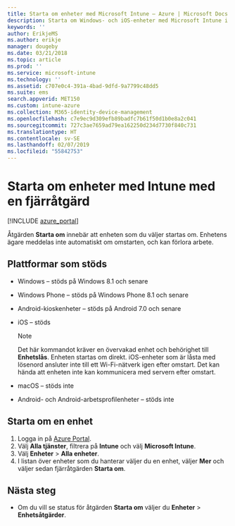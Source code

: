 ```yaml
---
title: Starta om enheter med Microsoft Intune – Azure | Microsoft Docs
description: Starta om Windows- och iOS-enheter med Microsoft Intune i Azure-portalen med fjärråtgärden Starta om.
keywords: ''
author: ErikjeMS
ms.author: erikje
manager: dougeby
ms.date: 03/21/2018
ms.topic: article
ms.prod: ''
ms.service: microsoft-intune
ms.technology: ''
ms.assetid: c707e0c4-391a-4bad-9dfd-9a7799c48dd5
ms.suite: ems
search.appverid: MET150
ms.custom: intune-azure
ms.collection: M365-identity-device-management
ms.openlocfilehash: c7e9ec9d309efb89badfc7b61f50d1b0e8a2c041
ms.sourcegitcommit: 727c3ae7659ad79ea162250d234d7730f840c731
ms.translationtype: HT
ms.contentlocale: sv-SE
ms.lasthandoff: 02/07/2019
ms.locfileid: "55842753"
---
```

# <a name="remotely-restart-devices-with-intune"></a>Starta om enheter med Intune med en fjärråtgärd


[!INCLUDE [azure_portal](./includes/azure_portal.md)]

Åtgärden **Starta om** innebär att enheten som du väljer startas om. Enhetens ägare meddelas inte automatiskt om omstarten, och kan förlora arbete.

## <a name="supported-platforms"></a>Plattformar som stöds

- Windows – stöds på Windows 8.1 och senare
- Windows Phone – stöds på Windows Phone 8.1 och senare
- Android-kioskenheter – stöds på Android 7.0 och senare
- iOS – stöds

    > [!Note]  
    > Det här kommandot kräver en övervakad enhet och behörighet till **Enhetslås**. Enheten startas om direkt. iOS-enheter som är låsta med lösenord ansluter inte till ett Wi-Fi-nätverk igen efter omstart. Det kan hända att enheten inte kan kommunicera med servern efter omstart.
- macOS – stöds inte
- Android- och Android-arbetsprofilenheter – stöds inte

## <a name="restart-a-device"></a>Starta om en enhet

1. Logga in på [Azure Portal](https://portal.azure.com).
2. Välj **Alla tjänster**, filtrera på **Intune** och välj **Microsoft Intune**.
3. Välj **Enheter** > **Alla enheter**.
4. I listan över enheter som du hanterar väljer du en enhet, väljer **Mer** och väljer sedan fjärråtgärden **Starta om**.

## <a name="next-steps"></a>Nästa steg

- Om du vill se status för åtgärden **Starta om** väljer du **Enheter** > **Enhetsåtgärder**.
